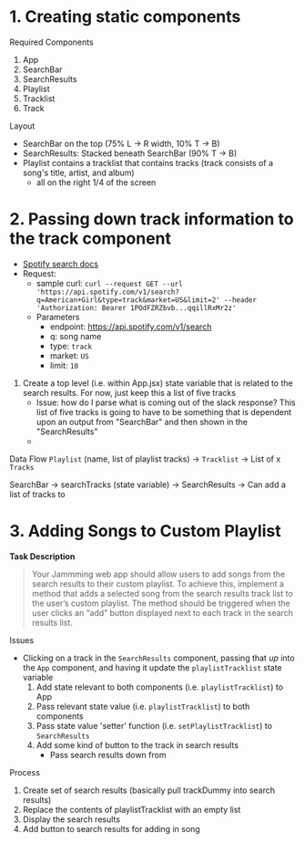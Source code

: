 # 1. Creating static components
Required Components
1. App
2. SearchBar
3. SearchResults
4. Playlist
5. Tracklist
7. Track

Layout
- SearchBar on the top (75% L -> R width, 10% T -> B)
- SearchResults: Stacked beneath SearchBar (90% T -> B)
- Playlist contains a tracklist that contains tracks (track consists of a song's title, artist, and album)
    - all on the right 1/4 of the screen

# 2. Passing down track information to the track component
- [Spotify search docs](https://developer.spotify.com/documentation/web-api/reference/search)
- Request:
    - sample curl: `curl --request GET --url 'https://api.spotify.com/v1/search?q=American+Girl&type=track&market=US&limit=2' --header 'Authorization: Bearer 1POdFZRZbvb...qqillRxMr2z'`
    - Parameters
        - endpoint: https://api.spotify.com/v1/search
        - q: song name
        - type: `track`
        - market: `US`
        - limit: `10`
1. Create a top level (i.e. within App.jsx) state variable that is related to the search results.  For now, just keep this a list of five tracks
    - Issue: how do I parse what is coming out of the slack response?  This list of five tracks is going to have to be something that is dependent upon an output from "SearchBar" and then shown in the "SearchResults"
    - 

Data Flow
 `Playlist` (name, list of playlist tracks) -> `Tracklist` -> List of x `Tracks`

 SearchBar -> searchTracks (state variable) -> SearchResults -> Can add a list of tracks to 

# 3. Adding Songs to Custom Playlist

**Task Description**
> Your Jammming web app should allow users to add songs from the search results to their custom playlist. To achieve this, implement a method that adds a selected song from the search results track list to the user’s custom playlist. The method should be triggered when the user clicks an “add” button displayed next to each track in the search results list.

Issues
- Clicking on a track in the `SearchResults` component, passing that *up* into the `App` component, and having it update the `playlistTracklist` state variable
    1. Add state relevant to both components (i.e. `playlistTracklist`) to App
    2. Pass relevant state value (i.e. `playlistTracklist`) to both components
    3. Pass state value 'setter' function (i.e. `setPlaylistTracklist`) to `SearchResults`
    4. Add some kind of button to the track in search results
        - Pass search results down from

Process
1. Create set of search results (basically pull trackDummy into search results)
2. Replace the contents of playlistTracklist with an empty list
3. Display the search results
4. Add button to search results for adding in song
